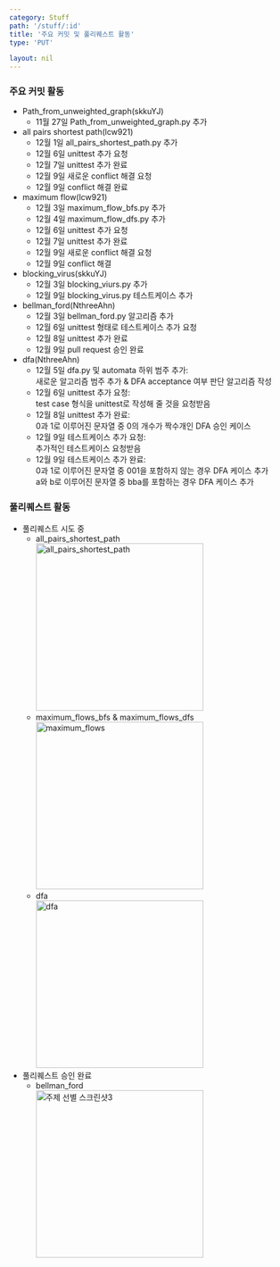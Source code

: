 ```yaml
---
category: Stuff
path: '/stuff/:id'
title: '주요 커밋 및 풀리퀘스트 활동'
type: 'PUT'

layout: nil
---
```

### 주요 커밋 활동
- Path_from_unweighted_graph(skkuYJ)
    - 11월 27일 Path_from_unweighted_graph.py 추가
- all pairs shortest path(lcw921)
    - 12월 1일 all_pairs_shortest_path.py 추가
    - 12월 6일 unittest 추가 요청
    - 12월 7일 unittest 추가 완료
    - 12월 9일 새로운 conflict 해결 요청
    - 12월 9일 conflict 해결 완료
- maximum flow(lcw921)
    - 12월 3일 maximum_flow_bfs.py 추가
    - 12월 4일 maximum_flow_dfs.py 추가
    - 12월 6일 unittest 추가 요청
    - 12월 7일 unittest 추가 완료
    - 12월 9일 새로운 conflict 해결 요청
    - 12월 9일 conflict 해결
- blocking_virus(skkuYJ)
    - 12월 3일 blocking_viurs.py 추가
    - 12월 9일 blocking_virus.py 테스트케이스 추가
- bellman_ford(NthreeAhn)
    - 12월 3일 bellman_ford.py 알고리즘 추가
    - 12월 6일 unittest 형태로 테스트케이스 추가 요청
    - 12월 8일 unittest 추가 완료
    - 12월 9일 pull request 승인 완료
- dfa(NthreeAhn)
    - 12월 5일 dfa.py 및 automata 하위 범주 추가:
    <br>새로운 알고리즘 범주 추가 & DFA acceptance 여부 판단 알고리즘 작성
    - 12월 6일 unittest 추가 요청:
    <br> test case 형식을 unittest로 작성해 줄 것을 요청받음
    - 12월 8일 unittest 추가 완료:
    <br> 0과 1로 이루어진 문자열 중 0의 개수가 짝수개인 DFA 승인 케이스
    - 12월 9일 테스트케이스 추가 요청:
    <br> 추가적인 테스트케이스 요청받음
    - 12월 9일 테스트케이스 추가 완료:
    <br> 0과 1로 이루어진 문자열 중 001을 포함하지 않는 경우 DFA 케이스 추가
    <br> a와 b로 이루어진 문자열 중 bba를 포함하는 경우 DFA 케이스 추가

### 풀리퀘스트 활동

- 풀리퀘스트 시도 중
    - all_pairs_shortest_path<br>
    <img width="300" alt="all_pairs_shortest_path" src="https://github.com/19-2-SKKU-OSS/2019-2-OSS-L9/blob/gh-pages/images/allpairs.PNG?raw=true"> <br>
    - maximum_flows_bfs & maximum_flows_dfs<br>
    <img width="300" alt="maximum_flows" src="https://github.com/19-2-SKKU-OSS/2019-2-OSS-L9/blob/gh-pages/images/maximum_flow.PNG?raw=true"> <br>
    - dfa<br>
    <img width="300" alt="dfa" src="https://github.com/19-2-SKKU-OSS/2019-2-OSS-L9/blob/gh-pages/images/dfa.PNG?raw=true"> <br>
- 풀리퀘스트 승인 완료
    - bellman_ford<br>
    <img width="300" alt="주제 선별 스크린샷3" src="https://github.com/19-2-SKKU-OSS/2019-2-OSS-L9/blob/gh-pages/images/bellman.PNG?raw=true"> <br>
